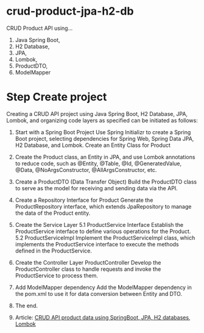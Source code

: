 # crud-product-jpa-h2-db
CRUD Product API using...
1. Java Spring Boot,
2. H2 Database,
3. JPA,
4. Lombok,
5. ProductDTO,
6. ModelMapper

# Step Create project
Creating a CRUD API project using Java Spring Boot, H2 Database, JPA, Lombok, and organizing code layers as specified can be initiated as follows:

1. Start with a Spring Boot Project
Use Spring Initializr to create a Spring Boot project, 
selecting dependencies for Spring Web, Spring Data JPA, H2 Database, and Lombok.
Create an Entity Class for Product

2. Create the Product class, an Entity in JPA, and use Lombok annotations to reduce code, such as @Entity, @Table, @Id, @GeneratedValue, @Data, @NoArgsConstructor, @AllArgsConstructor, etc.

3. Create a ProductDTO (Data Transfer Object)
Build the ProductDTO class to serve as the model for receiving and sending data via the API.

4. Create a Repository Interface for Product
Generate the ProductRepository interface, which extends JpaRepository to manage the data of the Product entity.

5. Create the Service Layer
5.1 ProductService Interface
Establish the ProductService interface to define various operations for the Product.
5.2 ProductServiceImpl
Implement the ProductServiceImpl class, which implements the ProductService interface to execute the methods defined in the ProductService.

6. Create the Controller Layer
ProductController
Develop the ProductController class to handle requests and invoke the ProductService to process them.

7. Add ModelMapper dependency 
Add the ModelMapper dependency in the pom.xml to use it for data conversion between Entity and DTO.

8. The end.
9. Article: <a href=https://medium.com/@jnuchit/crud-api-product-data-using-springboot-jpa-h2-databases-e83afb7f9c31>CRUD API product data using SpringBoot, JPA, H2 databases, Lombok </a> 
